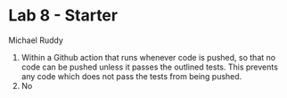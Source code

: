 # Lab 8 - Starter
Michael Ruddy
1. Within a Github action that runs whenever code is pushed, so that no code can be pushed unless it passes the outlined tests.  This prevents any code which does not pass the tests from being pushed.
2. No